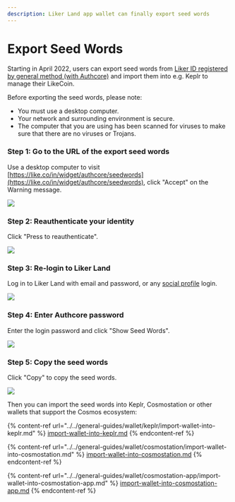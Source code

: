 ```yaml
---
description: Liker Land app wallet can finally export seed words
---
```


# Export Seed Words

Starting in April 2022, users can export seed words from [Liker ID registered by general method (with Authcore)](register/) and import them into e.g. Keplr to manage their LikeCoin.

Before exporting the seed words, please note:&#x20;

* You must use a desktop computer.
* Your network and surrounding environment is secure.
* The computer that you are using has been scanned for viruses to make sure that there are no viruses or Trojans.

### Step 1: Go to the URL of the export seed words

Use a desktop computer to visit [https://like.co/in/widget/authcore/seedwords](https://like.co/in/widget/authcore/seedwords), click "Accept" on the Warning message.

![](<../../.gitbook/assets/Seed Words 1en.png>)

### Step 2: Reauthenticate your identity

Click "Press to reauthenticate".

![](<../../.gitbook/assets/Seed Words 2en.png>)

### Step 3: Re-login to Liker Land

Log in to Liker Land with email and password, or any [social profile](register/social-media-logins.md) login.

![](<../../.gitbook/assets/Seed Words 3en.png>)

### Step 4: Enter Authcore password

Enter the login password and click "Show Seed Words".

![](<../../.gitbook/assets/Seed Words 4en.png>)

### Step 5: Copy the seed words

Click "Copy" to copy the seed words.

![](<../../.gitbook/assets/Seed Words 5en.png>)

Then you can import the seed words into Keplr, Cosmostation or other wallets that support the Cosmos ecosystem:

{% content-ref url="../../general-guides/wallet/keplr/import-wallet-into-keplr.md" %}
[import-wallet-into-keplr.md](../../general-guides/wallet/keplr/import-wallet-into-keplr.md)
{% endcontent-ref %}

{% content-ref url="../../general-guides/wallet/cosmostation/import-wallet-into-cosmostation.md" %}
[import-wallet-into-cosmostation.md](../../general-guides/wallet/cosmostation/import-wallet-into-cosmostation.md)
{% endcontent-ref %}

{% content-ref url="../../general-guides/wallet/cosmostation-app/import-wallet-into-cosmostation-app.md" %}
[import-wallet-into-cosmostation-app.md](../../general-guides/wallet/cosmostation-app/import-wallet-into-cosmostation-app.md)
{% endcontent-ref %}
